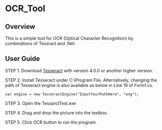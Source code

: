 # OCR_Tool

## Overview
This is a simple tool for OCR (Optical Character Recognition) by combinations of Tessract and .Net.

## User Guide
STEP 1. Download [Tesseract](https://tesseract-ocr.github.io/tessdoc/Downloads.html) with version 4.0.0 or another higher version.

STEP 2. Install Tesseract under C:\Program File. Alternatively, changing the path of Tesseract engine is also available as below in Line 19 of Form1.cs.
     
    var engine = new TesseractEngine("InputYourPathHere", "eng");

STEP 3. Open the TessarctTest.exe

STEP 4. Drag and drop the picture into the textbox.

STEP 5. Click OCR button to run the program.
